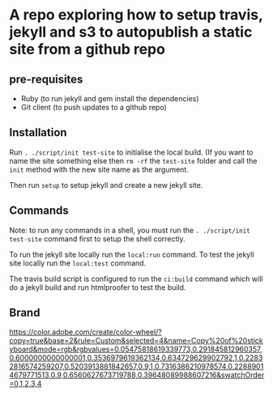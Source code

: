 # A repo exploring how to setup travis, jekyll and s3 to autopublish a static site from a github repo

## pre-requisites

 * Ruby (to run jekyll and gem install the dependencies)
 * Git client (to push updates to a github repo)

## Installation

Run `. ./script/init test-site` to initialise the local build. (If you want to name the site something else then `rm -rf` the `test-site` folder and call the `init` method with the new site name as the argument.

Then run `setup` to setup jekyll and create a new jekyll site.

## Commands

Note: to run any commands in a shell, you must run the `. ./script/init test-site` command first to setup the shell correctly.

To run the jekyll site locally run the `local:run` command.
To test the jekyll site locally run the `local:test` command.

The travis build script is configured to run the `ci:build` command which will do a jekyll build and run htmlproofer to test the build.

## Brand

https://color.adobe.com/create/color-wheel/?copy=true&base=2&rule=Custom&selected=4&name=Copy%20of%20stickyboard&mode=rgb&rgbvalues=0.05475818619339773,0.291845812960357,0.6000000000000001,0.3536979619362134,0.634729629902792,1,0.22832816574259207,0.5203913881842657,0.9,1,0.7316386210978574,0.22889014679771513,0.9,0.6560627673719788,0.39648089988607216&swatchOrder=0,1,2,3,4

